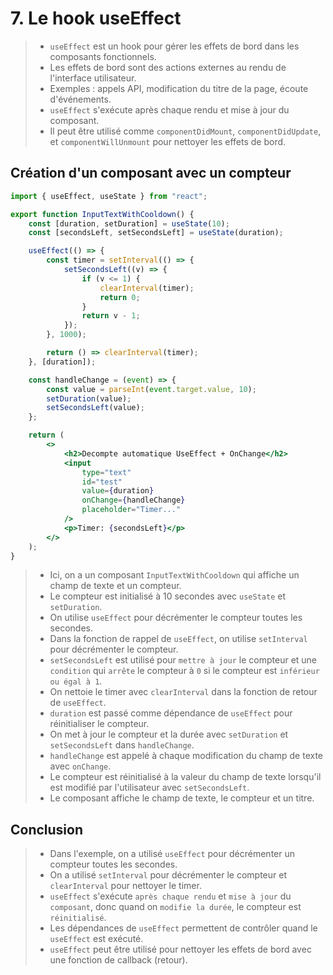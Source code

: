 # 7. Le hook useEffect
> - `useEffect` est un hook pour gérer les effets de bord dans les composants fonctionnels.
> - Les effets de bord sont des actions externes au rendu de l'interface utilisateur.
> - Exemples : appels API, modification du titre de la page, écoute d'événements.
> - `useEffect` s'exécute après chaque rendu et mise à jour du composant.
> - Il peut être utilisé comme `componentDidMount`, `componentDidUpdate`, et `componentWillUnmount` pour nettoyer les effets de bord.

## Création d'un composant avec un compteur
```jsx
import { useEffect, useState } from "react";

export function InputTextWithCooldown() {
    const [duration, setDuration] = useState(10);
    const [secondsLeft, setSecondsLeft] = useState(duration);

    useEffect(() => {
        const timer = setInterval(() => {
            setSecondsLeft((v) => {
                if (v <= 1) {
                    clearInterval(timer);
                    return 0;
                }
                return v - 1;
            });
        }, 1000);

        return () => clearInterval(timer);
    }, [duration]);

    const handleChange = (event) => {
        const value = parseInt(event.target.value, 10);
        setDuration(value);
        setSecondsLeft(value);
    };

    return (
        <>
            <h2>Decompte automatique UseEffect + OnChange</h2>
            <input
                type="text"
                id="test"
                value={duration}
                onChange={handleChange}
                placeholder="Timer..."
            />
            <p>Timer: {secondsLeft}</p>
        </>
    );
}
```
> - Ici, on a un composant `InputTextWithCooldown` qui affiche un champ de texte et un compteur.
> - Le compteur est initialisé à 10 secondes avec `useState` et `setDuration`.
> - On utilise `useEffect` pour décrémenter le compteur toutes les secondes.
> - Dans la fonction de rappel de `useEffect`, on utilise `setInterval` pour décrémenter le compteur.
> - `setSecondsLeft` est utilisé pour `mettre à jour` le compteur et une `condition` qui `arrête` le compteur à `0` si le compteur est `inférieur ou égal à 1`.
> - On nettoie le timer avec `clearInterval` dans la fonction de retour de `useEffect`.
> - `duration` est passé comme dépendance de `useEffect` pour réinitialiser le compteur.
> - On met à jour le compteur et la durée avec `setDuration` et `setSecondsLeft` dans `handleChange`.
> - `handleChange` est appelé à chaque modification du champ de texte avec `onChange`.
> - Le compteur est réinitialisé à la valeur du champ de texte lorsqu'il est modifié par l'utilisateur avec `setSecondsLeft`.
> - Le composant affiche le champ de texte, le compteur et un titre.

## Conclusion
> - Dans l'exemple, on a utilisé `useEffect` pour décrémenter un compteur toutes les secondes.
> - On a utilisé `setInterval` pour décrémenter le compteur et `clearInterval` pour nettoyer le timer.
> - `useEffect` s'exécute `après chaque rendu` et `mise à jour` du `composant`, donc quand on `modifie la durée`, le compteur est `réinitialisé`.
> - Les dépendances de `useEffect` permettent de contrôler quand le `useEffect` est exécuté.
> - `useEffect` peut être utilisé pour nettoyer les effets de bord avec une fonction de callback (retour).